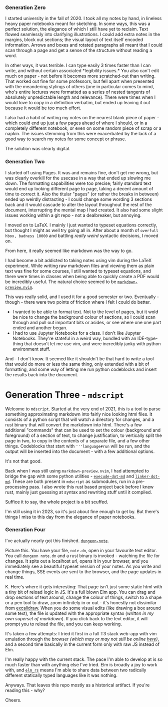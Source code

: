 ### Generation Zero

I started university in the fall of 2020. I took all my notes by hand, in
lineless heavy paper notebooks meant for sketching. In some ways, this was a
perfect solution, the elegance of which I still have yet to reclaim. Text
flowed seamlessly into clarifying illustrations. I could add extra notes in the
margins, block out sections; the visual layout of text itself encoded
information. Arrows and boxes and rotated paragraphs all meant that I could
scan through a page and get a sense of the structure without reading a word.

In other ways, it was terrible. I can type easily 3 times faster than I can
write, and without certain associated \*legibility issues.\* You also can't
edit much on paper - not before it becomes more scratched-out than writing.
That worked out fine for some professors, but fell apart when presented with
the meandering stylings of others (one in particular comes to mind, who's
entire lectures were formatted as a series of nested tangents of absolutely
unpredictable length and relevance). There were times when I would love to copy
in a definition verbatim, but ended up leaving it out because it would be too
much effort.

I also had a habit of writing my notes on the nearest blank piece of paper -
which could end up just a few pages ahead of where I should, or in a completely
different notebook, or even on some random piece of scrap or a napkin. The
issues stemming from this were exacerbated by the lack of a good way to search
my notes for some concept or phrase.

The solution was clearly digital.

### Generation Two

I started off using Pages. It was and remains fine, don't get me wrong, but was
clearly overkill for the usecase in a way that ended up slowing me down. The
formatting capabilities were too precise; fairly standard text would end up
looking different page to page, taking a decent amount of time to correct it.
Also the titular "pages" (or rather the breaks in between) ended up weirdly
distracting - I could change some wording 3 sections back and it would cascade
to alter the layout throughout the rest of the document, interrupting the
mental map I had created. It also had some slight issues working within a git
repo - not a dealbreaker, but annoying.

I moved on to LaTeX. I mainly I just wanted to typeset equations correctly, but
thought I might as well try going all in. After about a month of `overfull
hbox, badness 10000` and battling *really weird* syntactic decisions, I moved on.

From here, it really seemed like markdown was the way to go. 

I had become a bit addicted to taking notes using vim during the LaTeX
experiment. While writing raw markdown files and viewing them as plain text was
fine for some courses, I still wanted to typeset equations, and there were
times in classes when being able to quickly create a PDF would be incredibly
useful. The natural choice seemed to be
[`markdown-preview.nvim`](https://github.com/iamcco/markdown-preview.nvim).

This was really solid, and I used it for a good semester or two. Eventually -
though - there were two points of friction where I felt I could do better.
- I wanted to be able to format text. Not to the level of pages, but it wold be
  nice to change the background colour of sections, so I could scan through and
  pull out important bits or asides, or see where one one part ended and
  another began.
- I had to use Jupyter Notebooks for a class. I don't like Jupyter Notebooks.
  They're stateful in a weird way, bundled with an IDE-type-thing that doesn't
  let me use vim, and were incredibly janky with python environment stuff.

And - I don't know. It seemed like it shouldn't be that hard to write a tool
that would do more or less the same thing, only extended with a bit of
formatting, and some way of letting me run python codeblocks and insert the
results back into the document.

# Generation Three - `mdscript`

Welcome to `mdscript`. Started at the very end of 2021, this is a tool to parse
something approximating markdown into fairly nice looking html files. It
consists of a python script that will watch a directory for changes, and a rust
binary that will convert the markdown into html. There's a few additional
"commands" that can be used to set the colour (background and foreground) of a
section of text, to change justification, to vertically split the page in two,
to copy in the contents of a separate file, and a few other things. Codeblocks
that start with `'''language#run` will be run, and the output will be inserted
into the document - with a few additional options.



It's not that good.

Back when I was still using `markdown-preview.nvim`, I had attempted to bridge
the gap with some python utilities -
[`execude-dot-md`](https://github.com/FraserLee/execute-dot-md) and
[`linker-dot-md`](https://github.com/FraserLee/linker-dot-md). These are both
present in `mdscript` as submodules, run in a pre-processing pass. I also wrote
this rust based project back before I knew rust, mainly just guessing at syntax
and rewriting stuff until it compiled.

Suffice it to say, the whole project is a bit scuffed.

I'm still using it in 2023, so it's just about fine enough to get by. But
there's things I miss to this day from the elegance of paper notebooks.

### Generation Four

I've actually nearly got this finished.
[`dungeon-note`](https://github.com/FraserLee/dungeon-note).


Picture this. You have your file, `note.dn`, open in your favourite text
editor. You call `dungeon note.dn` and a rust binary is invoked - watching the
file for changes. It spits out a localhost url, opens it in your browser, and
you immediately see a beautiful typeset version of your notes. As you write and
change things, SSE events are sent to the browser, and the page updates in
real time.

K. Here's where it gets interesting: That page isn't just some static html with
a tiny bit of reload logic in JS. It's a full blown Elm app. You can drag and
drop sections of text around, change the colour of things, switch to a shape or
a pen tool to draw, zoom infinitely in or out - it's honestly not dissimilar
from [excalidraw](https://excalidraw.com/). When you do some visual edits (like
drawing a box around some text), the file is updated with the appropriate
syntax (*written in my own superset of markdown*). If you click back to the
text editor, it will prompt you to reload the file, and you can keep working.



It's taken a few attempts: I tried it first in a full T3 stack web-app with vim
emulation through the browser *(which may or may not still be online
[here](nvim-draw-test.vercel.app/))*, and a second time basically in the
current form only with raw JS instead of Elm. 

I'm really happy with the current stack. The pace I'm able to develop at is so
much faster than with anything else I've tried. Elm is broadly a joy to work
with, and [`elm_rs`](https://github.com/Heliozoa/elm_rs) means I'm able to
share data between two radically different statically typed languages like it
was nothing.


Anyways. That leaves this repo mostly as a historical artifact. 
If you're reading this - why?

Cheers.

